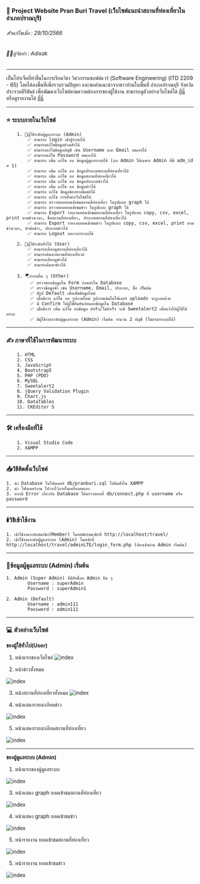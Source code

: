 ### 📖 Project Website Pran Buri Travel (เว็บไซต์แนะนำสถานที่ท่องเที่ยวในอำเภอปราณบุรี)

###### ✍️แก้ไขเมื่อ : 29/10/2566

###### 👨‍💻ผู้จัดทำ : Adisak

---

เป็นโปรเจ็คที่ทำขึ้นในการเรียนวิชา วิศวกรรมซอฟต์แวร์ (Software Engineering) (ITD 2209 - 65) โดยได้ลงพื้นที่เพื่อรวบรวมปัญหา และขอคำแนะนำจากชาวบ้านในพื้นที่ อำเภอปราณบุรี จังหวัดประจวบคีรีขันธ์ เพื่อพัฒนาเว็บไซต์ตามความต้องการของผู้ใช้งาน สามารถดูตัวอย่างเว็บไซต์ได้ [ที่นี่](https://github.com/Adisak-KS/Project-Website-Travel-Pranburi/tree/main/previews) หรือดูรายงานได้ [ที่นี่](previews/04_document/การพัฒนาเว็บไซต์แนะนำสถานที่ท่องเที่ยวตำบลปากน้ำปราณ.pdf)

---

### ⭐ ระบบภายในเว็บไซต์

        1. 👮ผู้ใช้ระดับผู้ดูแลระบบ (Admin)
            ✅ สามารถ login เข้าสู่ระบบได้
            ✅ สามารถแก้ไขข้อมูลส่วนตัวได้
            ✅ สามารถแก้ไขข้อมูลบัญชี เช่น Username และ Email ตนเองได้
            ✅ สามารถแก้ไข Password ตนเองได้
            ✅ สามารถ เพิ่ม แก้ไข ลบ ข้อมูลผู้ดูแลระบบได้ (ลบ Admin ได้เฉพาะ Admin ที่มี adm_id = 1)
            ✅ สามารถ เพิ่ม แก้ไข ลบ ข้อมูลประเภทสถานที่ท่องเที่ยวได้
            ✅ สามารถ เพิ่ม แก้ไข ลบ ข้อมูลสถานที่ท่องเที่ยวได้
            ✅ สามารถ เพิ่ม แก้ไข ลบ ข้อมูลประเภทข่าวได้
            ✅ สามารถ เพิ่ม แก้ไข ลบ ข้อมูลข่าวได้
            ✅ สามารถ แก้ไข ข้อมูลช่องทางติดต่อได้
            ✅ สามารถ แก้ไข การตั้งค่าเว็บไซต์ได้
            ✅ สามารถ ตรวจสอบยอดเข้าชมสถานที่ท่องเที่ยว ในรูปแบบ graph ได้
            ✅ สามารถ ตรวจสอบยอดเข้าชมข่าว ในรูปแบบ graph ได้
            ✅ สามารถ Export รายงานยอดเข้าชมสถานที่ท่องเที่ยว ในรูปแบบ copy, csv, excel, print ตามช่วงเวลา, ชื่อสถานที่ท่องเที่ยว, ประเภทสถานที่ท่องเที่ยวได้
            ✅ สามารถ Export รายงานยอดเข้าชมข่าว ในรูปแบบ copy, csv, excel, print ตามช่วงเวลา, หัวข้อข่าว, ประเภทข่าวได้
            ✅ สามารถ Logout ออกจากระบบได้

        2. 👥ผู้ใช้ระดับทั่วไป (User)
            ✅ สามารถเลือกดูสถานที่ท่องเที่ยวได้
            ✅ สามารถค้นหาสถานที่ท่องเที่ยวด้
            ✅ สามารถเลือกดูข่าวได้
            ✅ สามารถค้นหาข่าวได้

        3. 🪂ระบบอื่น ๆ (Other)
             ✅ ตรวจสอบข้อมูลใน Form ก่อนทำใน Database
             ✅ ตรวจข้อมูลซ้ำ เช่น Username, Email, ประเภท, ชื่อ เป็นต้น
             ✅ มีรูป Default เมื่อเพิ่มข้อมูลใหม่
             ✅ เมื่อมีการ แก้ไข ลบ รูปภาพใหม่ รูปภาพเดิมในโฟเดอร์ uploads จะถูกลบด้วย
             ✅ มี Confirm ให้ผู้ใช้ยืนยันก่อนลบข้อมูลใน Database
             ✅ เมื่อมีการ เพิ่ม แก้ไข ลบข้อมูล สำเร็จ/ไม่สำเร็จ จะมี Sweetalert2 เพื่อแจ้งให้ผู้ใช้ได้ทราบ
             ✅ มีผู้ใช้งานระดับผู้ดูแลระบบ (Admin) เริ่มต้น จำนวน 2 บัญชี (ไม่สามารถลบได้)

---

### ✍️ ภาษาที่ใช้ในการพัฒนาระบบ

        1. HTML
        2. CSS
        3. JavaScript
        4. Bootstrap5
        5. PHP (PDO)
        6. MySQL
        7. Sweetalert2
        8. jQuery Validation Plugin
        9. Chart.js
        10. DataTables
        11. CKEditor 5

---

### 🛠️ เครื่องมือที่ใช้

        1. Visual Studio Code
        2. XAMPP

---

### 📥วิธีติดตั้งเว็บไซต์

    1. นำ Database ในโฟลเดอร์ db/pranburi.sql ไปติดตั้งใน XAMPP
    2. นำ โฟลเดอร์งาน ไปวางไว้ภายในเครื่องตนเอง
    3. หากมี Error เกี่ยวกับ Database ให้ตรวจสอบที่ db/connect.php ที่ username หรือ password

---

### 🕯️วิธีเข้าใช้งาน

    1. เข้าใช้งานระดับสมาชิก(Member) โดยสมัครสมาชิกที่ http://localhost/travel/
    2. เข้าใช้งานระดับผู้ดูแลระบบ (Admin) โดยเข้าที่ http://localhost/travel/adminLTE/login_form.php (ต้องเข้าผ่าน Admin เริ่มต้น)

---

### 📑ข้อมูลผู้ดูแลระบบ (Admin) เริ่มต้น

    1. Admin (Super Admin) ที่มีสิทธิ์ลบ Admin อื่น ๆ
            Username : superAdmin
            Password : superAdmin1

    2. Admin (Default)
            Username : admin111
            Password : admin111

---

### 💻 ตัวอย่างเว็บไซต์
**ของผู้ใช้ทั่วไป(User)**

1. หน้าแรกของเว็บไซต์
   ![index](previews/02_user/01_index.png)

2. หน้าข่าวทั้งหมด

![index](previews/02_user/02_news_show.png)

3. หน้าสถานที่ท่องเที่ยวทั้งหมด
![index](previews/02_user/03_travels_show.png)

4. หน้าแสดงรายละเอียดข่าว

![index](previews/02_user/04_news_detail.png)

5. หน้าแสดงรายละเอียดสถานที่ท่องเที่ยว

![index](previews/02_user/05_travel_detail.png)

---

**ของผู้ดูแลระบบ (Admin)**

1. หน้าแรกของผู้ดูแลระบบ

![index](previews/01_admin/01_index.png)

3. หน้าแสดง graph ยอดเข้าชมสถานที่ท่องเที่ยว

![index](previews/01_admin/32_chart_travel_views.png)

4.  หน้าแสดง graph ยอดเข้าชมข่าว

![index](previews/01_admin/33_chart_news_views.png)

5. หน้ารายงาน ยอดเข้าชมสถานที่ท่องเที่ยว

![index](previews/01_admin/34_report_travel_views.png)

5. หน้ารายงาน ยอดเข้าชมข่าว

![index](previews/01_admin/35_report_news_views.png)



